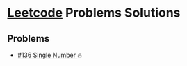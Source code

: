 # [Leetcode](https://leetcode.com/) Problems Solutions


## Problems

* [#136 Single Number ](https://github.com/thedivyanshuyadav/Leetcode/blob/main/%23136%20%20Single%20Number.py) 🔥
